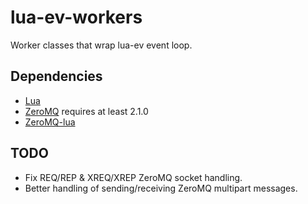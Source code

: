 lua-ev-workers
==============

Worker classes that wrap lua-ev event loop.


Dependencies
------------
* [Lua](http://www.lua.org/)
* [ZeroMQ](http://www.zeromq.org/) requires at least 2.1.0
* [ZeroMQ-lua](http://github.com/Neopallium/lua-zmq)

TODO
----
* Fix REQ/REP & XREQ/XREP ZeroMQ socket handling.
* Better handling of sending/receiving ZeroMQ multipart messages.

